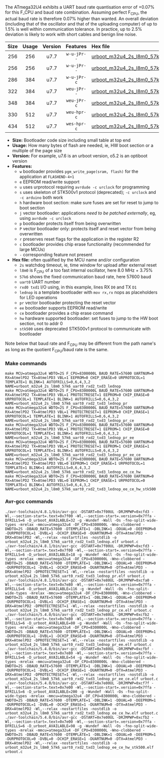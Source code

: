 The ATmega32U4 exhibits a UART baud rate quantisation error of +0.07% for this F_CPU and baud rate combination. Assuming perfect F<sub>CPU</sub>, the actual baud rate is therefore 0.07% higher than wanted. An overall deviation (including that of the oscillator and that of the uploading computer) of up to 1.5% is well within communication tolerance. In practice, up to 2.5% deviation is likely to work with short cables and benign line noise.

|Size|Usage|Version|Features|Hex file|
|:-:|:-:|:-:|:-:|:--|
|256|256|u7.7|`w-u-jPr--`|[urboot_m32u4_2s_l8m0_57k6_uart0_rxd2_txd3_lednop.hex](https://raw.githubusercontent.com/stefanrueger/urboot.hex/main/mcus/atmega32u4/watchdog_2_s/internal_oscillator_l%2B3.75%25/%2B8m000000_hz/%2B%2B57k6_baud/uart0_rxd2_txd3/lednop/urboot_m32u4_2s_l8m0_57k6_uart0_rxd2_txd3_lednop.hex)|
|256|256|u7.7|`w-u-jPr--`|[urboot_m32u4_2s_l8m0_57k6_uart0_rxd2_txd3_lednop_pr.hex](https://raw.githubusercontent.com/stefanrueger/urboot.hex/main/mcus/atmega32u4/watchdog_2_s/internal_oscillator_l%2B3.75%25/%2B8m000000_hz/%2B%2B57k6_baud/uart0_rxd2_txd3/lednop/urboot_m32u4_2s_l8m0_57k6_uart0_rxd2_txd3_lednop_pr.hex)|
|286|384|u7.7|`w-u-jPr-c`|[urboot_m32u4_2s_l8m0_57k6_uart0_rxd2_txd3_lednop_pr_ce.hex](https://raw.githubusercontent.com/stefanrueger/urboot.hex/main/mcus/atmega32u4/watchdog_2_s/internal_oscillator_l%2B3.75%25/%2B8m000000_hz/%2B%2B57k6_baud/uart0_rxd2_txd3/lednop/urboot_m32u4_2s_l8m0_57k6_uart0_rxd2_txd3_lednop_pr_ce.hex)|
|322|384|u7.7|`weu-jPr--`|[urboot_m32u4_2s_l8m0_57k6_uart0_rxd2_txd3_lednop_pr_ee.hex](https://raw.githubusercontent.com/stefanrueger/urboot.hex/main/mcus/atmega32u4/watchdog_2_s/internal_oscillator_l%2B3.75%25/%2B8m000000_hz/%2B%2B57k6_baud/uart0_rxd2_txd3/lednop/urboot_m32u4_2s_l8m0_57k6_uart0_rxd2_txd3_lednop_pr_ee.hex)|
|348|384|u7.7|`weu-jPr-c`|[urboot_m32u4_2s_l8m0_57k6_uart0_rxd2_txd3_lednop_pr_ee_ce.hex](https://raw.githubusercontent.com/stefanrueger/urboot.hex/main/mcus/atmega32u4/watchdog_2_s/internal_oscillator_l%2B3.75%25/%2B8m000000_hz/%2B%2B57k6_baud/uart0_rxd2_txd3/lednop/urboot_m32u4_2s_l8m0_57k6_uart0_rxd2_txd3_lednop_pr_ee_ce.hex)|
|330|512|u7.7|`weu-hpr-c`|[urboot_m32u4_2s_l8m0_57k6_uart0_rxd2_txd3_lednop_ee_ce_hw.hex](https://raw.githubusercontent.com/stefanrueger/urboot.hex/main/mcus/atmega32u4/watchdog_2_s/internal_oscillator_l%2B3.75%25/%2B8m000000_hz/%2B%2B57k6_baud/uart0_rxd2_txd3/lednop/urboot_m32u4_2s_l8m0_57k6_uart0_rxd2_txd3_lednop_ee_ce_hw.hex)|
|434|512|u7.7|`wes-hpr-c`|[urboot_m32u4_2s_l8m0_57k6_uart0_rxd2_txd3_lednop_ee_ce_hw_stk500.hex](https://raw.githubusercontent.com/stefanrueger/urboot.hex/main/mcus/atmega32u4/watchdog_2_s/internal_oscillator_l%2B3.75%25/%2B8m000000_hz/%2B%2B57k6_baud/uart0_rxd2_txd3/lednop/urboot_m32u4_2s_l8m0_57k6_uart0_rxd2_txd3_lednop_ee_ce_hw_stk500.hex)|

- **Size:** Bootloader code size including small table at top end
- **Usage:** How many bytes of flash are needed, ie, HW boot section or a multiple of the page size
- **Version:** For example, u7.6 is an urboot version, o5.2 is an optiboot version
- **Features:**
  + `w` bootloader provides `pgm_write_page(sram, flash)` for the application at `FLASHEND-4+1`
  + `e` EEPROM read/write support
  + `u` uses urprotocol requiring `avrdude -c urclock` for programming
  + `s` uses skeleton of STK500v1 protocol (deprecated); `-c urclock` and `-c arduino` both work
  + `h` hardware boot section: make sure fuses are set for reset to jump to boot section
  + `j` vector bootloader: applications *need to be patched externally*, eg, using `avrdude -c urclock`
  + `p` bootloader protects itself from being overwritten
  + `P` vector bootloader only: protects itself and reset vector from being overwritten
  + `r` preserves reset flags for the application in the register R2
  + `c` bootloader provides chip erase functionality (recommended for large MCUs)
  + `-` corresponding feature not present
- **Hex file:** often qualified by the MCU name and/or configuration
  + `2s` watchdog timeout, ie, time window for upload after external reset
  + `l8m0` is F<sub>CPU</sub> of a too fast internal oscillator, here 8.0 MHz + 3.75%
  + `57k6` shows the fixed communication baud rate, here 57600 baud
  + `uart0` UART number
  + `rxd0 txd1` I/O using, in this example, lines RX `D0` and TX `D1`
  + `lednop` is a template bootloader with `mov rx,rx` nops as placeholders for LED operations
  + `pr` vector bootloader protecting the reset vector
  + `ee` bootloader supports EEPROM read/write
  + `ce` bootloader provides a chip erase command
  + `hw` hardware supported bootloader: set fuses to jump to the HW boot section, not to addr 0
  + `stk500` uses deprecated STK500v1 protocol to communicate with bootloader


Note below that baud rate and F<sub>CPU</sub> may be different from the path name's as long as the quotient F<sub>CPU</sub>/baud rate is the same.

### Make commands
```
make MCU=atmega32u4 WDTO=2S F_CPU=8300000L BAUD_RATE=57600 UARTNUM=0 RX=AtmelPD2 TX=AtmelPD3 VBL=1 EEPROM=0 CHIP_ERASE=0 URPROTOCOL=1 TEMPLATE=1 BLINK=1 AUTOFRILLS=0,6,4,3,2 NAME=urboot_m32u4_2s_l8m0_57k6_uart0_rxd2_txd3_lednop
make MCU=atmega32u4 WDTO=2S F_CPU=8300000L BAUD_RATE=57600 UARTNUM=0 RX=AtmelPD2 TX=AtmelPD3 VBL=1 PROTECTRESET=1 EEPROM=0 CHIP_ERASE=0 URPROTOCOL=1 TEMPLATE=1 BLINK=1 AUTOFRILLS=0,6,4,3,2 NAME=urboot_m32u4_2s_l8m0_57k6_uart0_rxd2_txd3_lednop_pr
make MCU=atmega32u4 WDTO=2S F_CPU=8300000L BAUD_RATE=57600 UARTNUM=0 RX=AtmelPD2 TX=AtmelPD3 VBL=1 PROTECTRESET=1 EEPROM=0 CHIP_ERASE=1 URPROTOCOL=1 TEMPLATE=1 BLINK=1 AUTOFRILLS=0,6,4,3,2 NAME=urboot_m32u4_2s_l8m0_57k6_uart0_rxd2_txd3_lednop_pr_ce
make MCU=atmega32u4 WDTO=2S F_CPU=8300000L BAUD_RATE=57600 UARTNUM=0 RX=AtmelPD2 TX=AtmelPD3 VBL=1 PROTECTRESET=1 EEPROM=1 CHIP_ERASE=0 URPROTOCOL=1 TEMPLATE=1 BLINK=1 AUTOFRILLS=0,6,4,3,2 NAME=urboot_m32u4_2s_l8m0_57k6_uart0_rxd2_txd3_lednop_pr_ee
make MCU=atmega32u4 WDTO=2S F_CPU=8300000L BAUD_RATE=57600 UARTNUM=0 RX=AtmelPD2 TX=AtmelPD3 VBL=1 PROTECTRESET=1 EEPROM=1 CHIP_ERASE=1 URPROTOCOL=1 TEMPLATE=1 BLINK=1 AUTOFRILLS=0,6,4,3,2 NAME=urboot_m32u4_2s_l8m0_57k6_uart0_rxd2_txd3_lednop_pr_ee_ce
make MCU=atmega32u4 WDTO=2S F_CPU=8300000L BAUD_RATE=57600 UARTNUM=0 RX=AtmelPD2 TX=AtmelPD3 VBL=0 EEPROM=1 CHIP_ERASE=1 URPROTOCOL=1 TEMPLATE=1 BLINK=1 AUTOFRILLS=0,6,4,3,2 NAME=urboot_m32u4_2s_l8m0_57k6_uart0_rxd2_txd3_lednop_ee_ce_hw
make MCU=atmega32u4 WDTO=2S F_CPU=8300000L BAUD_RATE=57600 UARTNUM=0 RX=AtmelPD2 TX=AtmelPD3 VBL=0 EEPROM=1 CHIP_ERASE=1 URPROTOCOL=0 TEMPLATE=1 BLINK=1 AUTOFRILLS=0,6,4,3,2 NAME=urboot_m32u4_2s_l8m0_57k6_uart0_rxd2_txd3_lednop_ee_ce_hw_stk500
```

### Avr-gcc commands
```
./avr-toolchain/4.8.1/bin/avr-gcc -DSTART=0x7f00UL -DRJMPWP=0xcfd3 -Wl,--section-start=.text=0x7f00 -Wl,--section-start=.version=0x7ffa -DFRILLS=6 -D_urboot_AVAILABLE=32 -g -Wundef -Wall -Os -fno-split-wide-types -mrelax -mmcu=atmega32u4 -DF_CPU=8300000L -Wno-clobbered -DWDTO=2S -DBAUD_RATE=57600 -DTEMPLATE=1 -DBLINK=1 -DDUAL=0 -DEEPROM=0 -DURPROTOCOL=1 -DVBL=1 -DCHIP_ERASE=0 -DUARTNUM=0 -DTX=AtmelPD3 -DRX=AtmelPD2 -Wl,--relax -nostartfiles -nostdlib -o urboot_m32u4_2s_l8m0_57k6_uart0_rxd2_txd3_lednop.elf urboot.c
./avr-toolchain/4.8.1/bin/avr-gcc -DSTART=0x7f00UL -DRJMPWP=0xcfd3 -Wl,--section-start=.text=0x7f00 -Wl,--section-start=.version=0x7ffa -DFRILLS=6 -D_urboot_AVAILABLE=18 -g -Wundef -Wall -Os -fno-split-wide-types -mrelax -mmcu=atmega32u4 -DF_CPU=8300000L -Wno-clobbered -DWDTO=2S -DBAUD_RATE=57600 -DTEMPLATE=1 -DBLINK=1 -DDUAL=0 -DEEPROM=0 -DURPROTOCOL=1 -DVBL=1 -DCHIP_ERASE=0 -DUARTNUM=0 -DTX=AtmelPD3 -DRX=AtmelPD2 -DPROTECTRESET=1 -Wl,--relax -nostartfiles -nostdlib -o urboot_m32u4_2s_l8m0_57k6_uart0_rxd2_txd3_lednop_pr.elf urboot.c
./avr-toolchain/4.8.1/bin/avr-gcc -DSTART=0x7e80UL -DRJMPWP=0xcfa0 -Wl,--section-start=.text=0x7e80 -Wl,--section-start=.version=0x7ffa -DFRILLS=6 -D_urboot_AVAILABLE=116 -g -Wundef -Wall -Os -fno-split-wide-types -mrelax -mmcu=atmega32u4 -DF_CPU=8300000L -Wno-clobbered -DWDTO=2S -DBAUD_RATE=57600 -DTEMPLATE=1 -DBLINK=1 -DDUAL=0 -DEEPROM=0 -DURPROTOCOL=1 -DVBL=1 -DCHIP_ERASE=1 -DUARTNUM=0 -DTX=AtmelPD3 -DRX=AtmelPD2 -DPROTECTRESET=1 -Wl,--relax -nostartfiles -nostdlib -o urboot_m32u4_2s_l8m0_57k6_uart0_rxd2_txd3_lednop_pr_ce.elf urboot.c
./avr-toolchain/5.4.0/bin/avr-gcc -DSTART=0x7e80UL -DRJMPWP=0xcfb2 -Wl,--section-start=.text=0x7e80 -Wl,--section-start=.version=0x7ffa -DFRILLS=6 -D_urboot_AVAILABLE=80 -g -Wundef -Wall -Os -fno-split-wide-types -mrelax -mmcu=atmega32u4 -DF_CPU=8300000L -Wno-clobbered -DWDTO=2S -DBAUD_RATE=57600 -DTEMPLATE=1 -DBLINK=1 -DDUAL=0 -DEEPROM=1 -DURPROTOCOL=1 -DVBL=1 -DCHIP_ERASE=0 -DUARTNUM=0 -DTX=AtmelPD3 -DRX=AtmelPD2 -DPROTECTRESET=1 -Wl,--relax -nostartfiles -nostdlib -o urboot_m32u4_2s_l8m0_57k6_uart0_rxd2_txd3_lednop_pr_ee.elf urboot.c
./avr-toolchain/5.4.0/bin/avr-gcc -DSTART=0x7e80UL -DRJMPWP=0xcfbf -Wl,--section-start=.text=0x7e80 -Wl,--section-start=.version=0x7ffa -DFRILLS=6 -D_urboot_AVAILABLE=54 -g -Wundef -Wall -Os -fno-split-wide-types -mrelax -mmcu=atmega32u4 -DF_CPU=8300000L -Wno-clobbered -DWDTO=2S -DBAUD_RATE=57600 -DTEMPLATE=1 -DBLINK=1 -DDUAL=0 -DEEPROM=1 -DURPROTOCOL=1 -DVBL=1 -DCHIP_ERASE=1 -DUARTNUM=0 -DTX=AtmelPD3 -DRX=AtmelPD2 -DPROTECTRESET=1 -Wl,--relax -nostartfiles -nostdlib -o urboot_m32u4_2s_l8m0_57k6_uart0_rxd2_txd3_lednop_pr_ee_ce.elf urboot.c
./avr-toolchain/5.4.0/bin/avr-gcc -DSTART=0x7e00UL -DRJMPWP=0xcf7f -Wl,--section-start=.text=0x7e00 -Wl,--section-start=.version=0x7ffa -DFRILLS=6 -D_urboot_AVAILABLE=200 -g -Wundef -Wall -Os -fno-split-wide-types -mrelax -mmcu=atmega32u4 -DF_CPU=8300000L -Wno-clobbered -DWDTO=2S -DBAUD_RATE=57600 -DTEMPLATE=1 -DBLINK=1 -DDUAL=0 -DEEPROM=1 -DURPROTOCOL=1 -DVBL=0 -DCHIP_ERASE=1 -DUARTNUM=0 -DTX=AtmelPD3 -DRX=AtmelPD2 -Wl,--relax -nostartfiles -nostdlib -o urboot_m32u4_2s_l8m0_57k6_uart0_rxd2_txd3_lednop_ee_ce_hw.elf urboot.c
./avr-toolchain/5.4.0/bin/avr-gcc -DSTART=0x7e00UL -DRJMPWP=0xcfb2 -Wl,--section-start=.text=0x7e00 -Wl,--section-start=.version=0x7ffa -DFRILLS=6 -D_urboot_AVAILABLE=98 -g -Wundef -Wall -Os -fno-split-wide-types -mrelax -mmcu=atmega32u4 -DF_CPU=8300000L -Wno-clobbered -DWDTO=2S -DBAUD_RATE=57600 -DTEMPLATE=1 -DBLINK=1 -DDUAL=0 -DEEPROM=1 -DURPROTOCOL=0 -DVBL=0 -DCHIP_ERASE=1 -DUARTNUM=0 -DTX=AtmelPD3 -DRX=AtmelPD2 -Wl,--relax -nostartfiles -nostdlib -o urboot_m32u4_2s_l8m0_57k6_uart0_rxd2_txd3_lednop_ee_ce_hw_stk500.elf urboot.c
```

